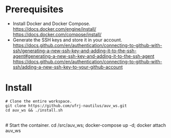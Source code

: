 # Prerequisites
- Install Docker and Docker Compose.<br />
<https://docs.docker.com/engine/install/><br />
<https://docs.docker.com/compose/install/>
- Generate the SSH keys and store it in your account.<br />
<https://docs.github.com/en/authentication/connecting-to-github-with-ssh/generating-a-new-ssh-key-and-adding-it-to-the-ssh-agent#generating-a-new-ssh-key-and-adding-it-to-the-ssh-agent><br />
<https://docs.github.com/en/authentication/connecting-to-github-with-ssh/adding-a-new-ssh-key-to-your-github-account>
# Install
    # Clone the entire workspace.
    git clone https://github.com/ufrj-nautilus/auv_ws.git
    cd auv_ws && ./install.sh
<br />
    # Start the container.
    cd <your_workspace>/src/auv_ws; docker-compose up -d; docker attach auv_ws
